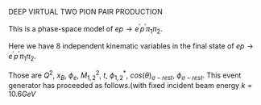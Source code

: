DEEP VIRTUAL TWO PION PAIR PRODUCTION

 This is a phase-space model of $ep \rightarrow e^{\prime} p^{\prime} \pi_{1} \pi_{2}$.
 
 Here we have 8 independent kinematic variables in the final state of  $ep \rightarrow e^{\prime} p^{\prime} \pi_{1} \pi_{2}$. 
 
 Those are $Q^{2}$, $x_{B}$, $\phi_{e}$, $M_{1,2}^{2}$, $t$, $\phi_{1,2}^{*}$, $cos(\theta)_{\sigma-rest}$, $\phi_{\sigma-rest}$.
 This event generator has proceeded as follows.(with fixed incident beam energy $k=10.6 GeV$
 
